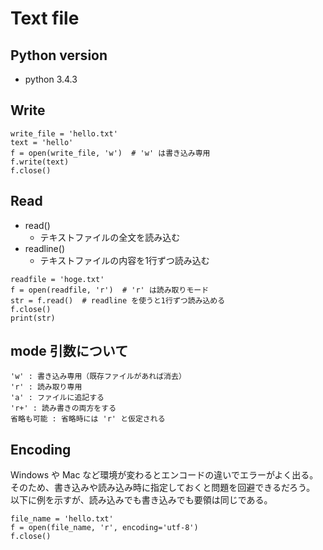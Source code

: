 # Text file

## Python version
- python 3.4.3

## Write
```
write_file = 'hello.txt'
text = 'hello'
f = open(write_file, 'w')  # 'w' は書き込み専用
f.write(text)
f.close()
```

## Read
- read()
  - テキストファイルの全文を読み込む
- readline()
  - テキストファイルの内容を1行ずつ読み込む

```
readfile = 'hoge.txt'
f = open(readfile, 'r')  # 'r' は読み取りモード
str = f.read()  # readline を使うと1行ずつ読み込める
f.close()
print(str)
```

## mode 引数について

```
'w' : 書き込み専用（既存ファイルがあれば消去）
'r' : 読み取り専用
'a' : ファイルに追記する
'r+' : 読み書きの両方をする
省略も可能 : 省略時には 'r' と仮定される
```

## Encoding
Windows や Mac など環境が変わるとエンコードの違いでエラーがよく出る。  
そのため、書き込みや読み込み時に指定しておくと問題を回避できるだろう。  
以下に例を示すが、読み込みでも書き込みでも要領は同じである。  

```
file_name = 'hello.txt'
f = open(file_name, 'r', encoding='utf-8')
f.close()
```
